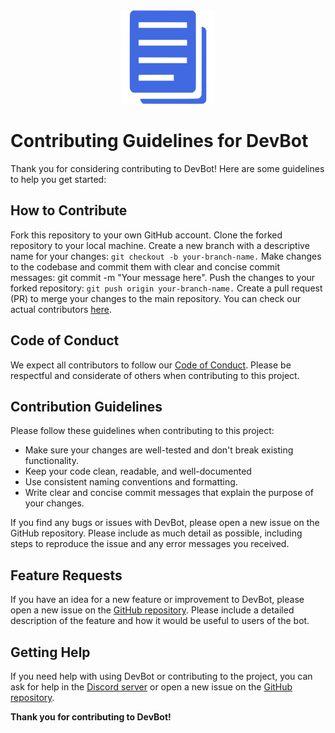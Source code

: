 <div align="center">
  <img src="assets/contributing.png" height="150px">
</div>

# Contributing Guidelines for DevBot

Thank you for considering contributing to DevBot! Here are some guidelines to help you get started:

## How to Contribute
Fork this repository to your own GitHub account.
Clone the forked repository to your local machine.
Create a new branch with a descriptive name for your changes: `git checkout -b your-branch-name.`
Make changes to the codebase and commit them with clear and concise commit messages: git commit -m "Your message here".
Push the changes to your forked repository: `git push origin your-branch-name.`
Create a pull request (PR) to merge your changes to the main repository. You can check our actual contributors [here](CONTRIBUTORS.md).

## Code of Conduct
We expect all contributors to follow our [Code of Conduct](CODE_OF_CONDUCT.md). Please be respectful and considerate of others when contributing to this project.

## Contribution Guidelines
Please follow these guidelines when contributing to this project:

- Make sure your changes are well-tested and don't break existing functionality.
- Keep your code clean, readable, and well-documented
- Use consistent naming conventions and formatting.
- Write clear and concise commit messages that explain the purpose of your changes.

If you find any bugs or issues with DevBot, please open a new issue on the GitHub repository. Please include as much detail as possible, including steps to reproduce the issue and any error messages you received.

## Feature Requests
If you have an idea for a new feature or improvement to DevBot, please open a new issue on the [GitHub repository](https://github.com/W1L7dev/Devbot). Please include a detailed description of the feature and how it would be useful to users of the bot.

## Getting Help
If you need help with using DevBot or contributing to the project, you can ask for help in the [Discord server](https://discord.gg/aGbpGEDqnT) or open a new issue on the [GitHub repository](https://github.com/W1L7dev/Devbot).

**Thank you for contributing to DevBot!**